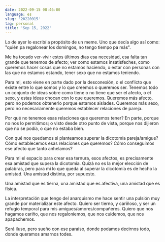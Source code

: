 ```yaml
---
date: 2022-09-15 08:46:00
language: es
slug: '20220915'
tag: personal
title: 'Sep 15, 2022'
---
```


Lo de ayer lo escribí a propósito de un meme. Uno que decía algo así como:
"quién pa regalonear los domingos, no tengo tiempo pa más".

Me ha tocado ver-vivir estos últimos días esa necesidad, esa falta tan grande
que tenemos de afecto; ver como estamos insatisfeches, como queremos hacer cosas
que no estamos haciendo, o estar con personas con las que no estamos estando,
tener sexo que no estamos teniendo.

Para mi, esto viene en parte dado por la desconexión, o el conflicto que existe
entre lo que somos y lo que creemos o queremos ser. Tenemos todo un conjunto de
ideas sobre como tiene o no tiene que ser el afecto, o el sexo, y estas ideas
chocan con lo que queremos. Queremos más afecto, pero no podemos obtenerlo
porque estamos aislades. Queremos más sexo, pero no necesariamente queremos
establecer relaciones de pareja.

Por qué no tenemos esas relaciones que queremos tener? En parte, porque no nos
lo permitimos; o visto desde otro punto de vista, porque nos dijieron que no se
podía, o que no estaba bien.

Con qué nos quedamos si planteamos superar la dicotomía pareja/amigue? Cómo
establecemos esas relaciones que queremos? Cómo conseguimos ese afecto que tanto
anhelamos?

Para mi el espacio para crear esa ternura, esos afectos, es precisamente esa
amistad que supera la dicotomía. Quizá no es la mejor elección de palabras,
pero para mi lo que queda al superar la dicotomía es de hecho la amistad.
Una amistad distinta, por supuesto.

Una amistad que es tierna, una amistad que es afectiva, una amistad que es
física.

La interpretación que tengo del anarquismo me hace sentir una pulsión muy grande
por materializar este afecto. Quiero ser tierno, y cariñoso, y ser un refugio
temporal para mis amigues/amores/compañeres. Quiero que nos hagamos cariño,
que nos regaloniemos, que nos cuidemos, que nos apapachemos.

Será iluso, pero sueño con ese paraiso, donde podamos decirnos todo, donde
queramos amarnos todes.
